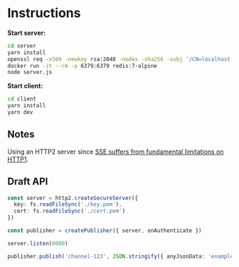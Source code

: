 # Instructions

**Start server:**

```sh
cd server
yarn install
openssl req -x509 -newkey rsa:2048 -nodes -sha256 -subj '/CN=localhost' -keyout key.pem -out cert.pem # https required for http2
docker run -it --rm -p 6379:6379 redis:7-alpine
node server.js
```

**Start client:**

```sh
cd client
yarn install
yarn dev
```

## Notes

Using an HTTP2 server since [SSE suffers from fundamental limitations on HTTP1](https://developer.mozilla.org/en-US/docs/Web/API/Server-sent_events/Using_server-sent_events#sect1).


## Draft API

```ts
const server = http2.createSecureServer({
  key: fs.readFileSync('./key.pem'),
  cert: fs.readFileSync('./cert.pem')
})

const publisher = createPublisher({ server, onAuthenticate })

server.listen(8000)

publisher.publish('channel-123', JSON.stringify({ anyJsonData: 'example' }))
```
